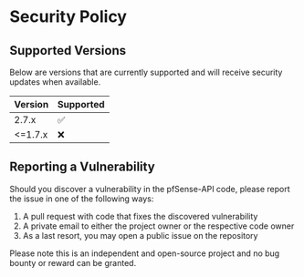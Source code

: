 # Security Policy

## Supported Versions

Below are versions that are currently supported and will receive security updates when available.

| Version | Supported          |
|---------|--------------------|
| 2.7.x   | :white_check_mark: |
| <=1.7.x | :x:                |


## Reporting a Vulnerability

Should you discover a vulnerability in the pfSense-API code, please report the issue in one of the following ways:
1) A pull request with code that fixes the discovered vulnerability
2) A private email to either the project owner or the respective code owner
3) As a last resort, you may open a public issue on the repository

Please note this is an independent and open-source project and no bug bounty or reward can be granted.

